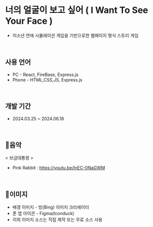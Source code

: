 # 너의 얼굴이 보고 싶어 ( I Want To See Your Face )
- 미소년 연애 시뮬레이션 게임을 기반으로한 웹페이지 형식 스토리 게임<br/>
<br/>

## 사용 언어
- PC - React, FireBase, Express.js<br/>
- Phone - HTML,CSS,JS, Express.js<br/>
<br/>

## 개발 기간
- 2024.03.25 ~ 2024.06.18<br/>
<br/>

## 🎵음악
< 브금대통령 ><br/>
- Pink Rabbit : https://youtu.be/lnEC-0NaGWM<br/>
<br/>

## 🎨이미지
- 배경 이미지 - 빙(Bing) 이미지 크리에이터<br/>
- 폰 앱 아이콘 - Figma(Iconduck)<br/>
- 이외 이미지 소스는 직접 제작 또는 무료 소스 사용
